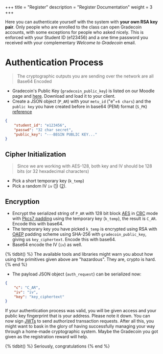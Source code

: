 +++
title = "Register"
description = "Register Documentation"
weight = 3
+++

Here you can authenticate yourself with the system with **your own RSA key pair**.
Only people who are enrolled to the class can open Gradecoin accounts, with some exceptions for people who asked nicely.
This is enforced with your Student ID (e123456) and a one time password you received with your complementary *Welcome to Gradecoin* email.

# Authentication Process
> The cryptographic outputs you are sending over the network are all Base64 Encoded

- Gradecoin's Public Key (`gradecoin_public_key`) is listed on our Moodle page and [here](/gradecoin.pub). Download and load it to your client.
- Create a JSON object (`P_AR`) with your `metu_id` ("e"+`6 chars`) and the `public key` you have created before in base64 (PEM) format (`S_PK`) [reference](https://tls.mbed.org/kb/cryptography/asn1-key-structures-in-der-and-pem)
```json
{
    "student_id": "e123456",
    "passwd": "32 char secret",
    "public_key": "---BEGIN PUBLIC KEY..."
}
```

## Cipher Initialization
> Since we are working with AES-128, both key and IV should be 128 bits (or 32 hexadecimal characters)

- Pick a short temporary key (`k_temp`)
- Pick a random IV `iv` ([1](https://en.wikipedia.org/wiki/Block_cipher_mode_of_operation#Initialization_vector_(IV))) ([2](https://en.wikipedia.org/wiki/Initialization_vector)).

## Encryption
- Encrypt the serialized string of `P_AR` with 128 bit block [AES](https://en.wikipedia.org/wiki/Initialization_vector) in [CBC](https://en.wikipedia.org/wiki/Block_cipher_mode_of_operation#CBC) mode with [Pkcs7 padding](https://en.wikipedia.org/wiki/Block_cipher_mode_of_operation#Padding) using the temporary key (`k_temp`), the result is `C_AR`. Encode this with base64.
- The temporary key you have picked `k_temp` is encrypted using RSA with [OAEP](https://en.wikipedia.org/wiki/Optimal_asymmetric_encryption_padding) padding scheme using SHA-256 with `gradecoin_public_key`, giving us `key_ciphertext`. Encode this with base64.
- Base64 encode the IV (`iv`) as well.

{% tidbit() %}
The available tools and libraries might warn you about how using the primitives given above are "hazardous". They are, crypto is hard.
{% end %}

- The payload JSON object (`auth_request`) can be serialized now:

```json
{
    "c": "C_AR",
    "iv": "iv",
    "key": "key_ciphertext"
}
```

If your authentication process was valid, you will be given access and your public key fingerprint that is your address.
Please note it down.
You can now sign [JWTs](@/JWT.md) to send authorized transaction requests.
After all this, you might want to bask in the glory of having successfully managing your way through a home-made cryptographic system.
Maybe the Gradecoin you got given as the registration reward will help.

{% tidbit() %}
Seriously, congratulations
{% end %}
